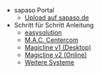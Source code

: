 - sapaso Portal
  - [Upload auf sapaso.de](upload-im-portal)
- Schritt für Schritt Anleitung
  - [easysolution](anleitung/easysolution.md)
  - [M.A.C. Centercom](anleitung/mac-centercom.md)
  - [Magicline v1 (Desktop)](anleitung/magicline-v1-desktop.md)
  - [Magicline v2 (Online)](anleitung/magicline-v2-online.md)
  - [Weitere Systeme](anleitung/kontakt.md)
